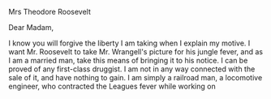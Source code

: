 Mrs Theodore Roosevelt

Dear Madam,

I know you will forgive the liberty I am taking when I explain my motive. I want Mr. Roosevelt to take Mr. Wrangell's picture for his jungle fever, and as I am a married man, take this means of bringing it to his notice. I can be proved of any first-class druggist. I am not in any way connected with the sale of it, and have nothing to gain. I am simply a railroad man, a locomotive engineer, who contracted the Leagues fever while working on